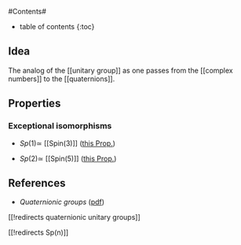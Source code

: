 
#Contents#
* table of contents
{:toc}

## Idea

The analog of the [[unitary group]] as one passes from the [[complex numbers]] to the [[quaternions]].

## Properties

### Exceptional isomorphisms

* $Sp(1) \simeq$ [[Spin(3)]] ([this Prop.](Spin3#ExceptionalIsoToSp2))

* $Sp(2) \simeq$ [[Spin(5)]] ([this Prop.](Spin5#ExceptionalIsomorphismOfSU2ToSpin3AndSp1))



## References

* _Quaternionic groups_ ([pdf](http://www-math.mit.edu/~dav/quatcoordfree.pdf))

[[!redirects quaternionic unitary groups]]

[[!redirects Sp(n)]]